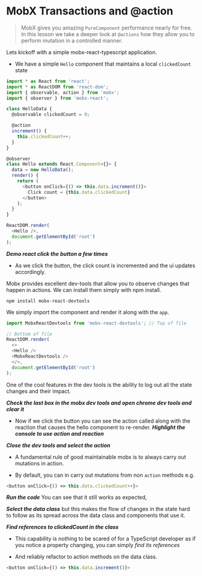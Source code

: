 # MobX Transactions and @action
> MobX gives you amazing `PureComponent` performance nearly for free. In this lesson we take a deeper look at `@actions` how they allow you to perform mutation in a controlled manner.

Lets kickoff with a simple mobx-react-typescript application.
* We have a simple `Hello` component that maintains a local `clickedCount` state

```js
import * as React from 'react';
import * as ReactDOM from 'react-dom';
import { observable, action } from 'mobx';
import { observer } from 'mobx-react';

class HelloData {
  @observable clickedCount = 0;

  @action
  increment() {
    this.clickedCount++;
  }
}

@observer
class Hello extends React.Component<{}> {
  data = new HelloData();
  render() {
    return (
      <button onClick={() => this.data.increment()}>
        Click count = {this.data.clickedCount}
      </button>
    );
  }
}

ReactDOM.render(
  <Hello />,
  document.getElementById('root')
);

```
***Demo react click the button a few times***
* As we click the button, the click count is incremented and the ui updates accordingly.

Mobx provides excellent dev-tools that allow you to observe changes that happen in actions. We can install them simply with npm install.
```
npm install mobx-react-devtools
```

We simply import the component and render it along with the `app`. 

```js
import MobxReactDevtools from 'mobx-react-devtools'; // Top of file 

// Bottom of file 
ReactDOM.render(
  <>
  <Hello />
  <MobxReactDevtools />
  </>,
  document.getElementById('root')
);
```

One of the cool features in the dev tools is the ability to log out all the state changes and their impact. 

***Check the last box in the mobx dev tools and open chrome dev tools and clear it***
* Now if we click the button you can see the action called along with the reaction that causes the hello component to re-render. 
***Highlight the console to use action and reaction*** 

***Close the dev tools and select the action***
* A fundamental rule of good maintainable mobx is to always carry out mutations in action. 

* By default, you can in carry out mutations from non `action` methods e.g. 

```js
<button onClick={() => this.data.clickedCount++}>
```
***Run the code***
You can see that it still works as expected, 

***Select the data class*** 
but this makes the flow of changes in the state hard to follow as its spread across the data class and components that use it. 

***Find references to clickedCount in the class***
* This capability is nothing to be scared of for a TypeScript developer as if you notice a property changing, you can simply *find its references* 

* And reliably refactor to action methods on the data class. 
```js
<button onClick={() => this.data.increment()}>
```
